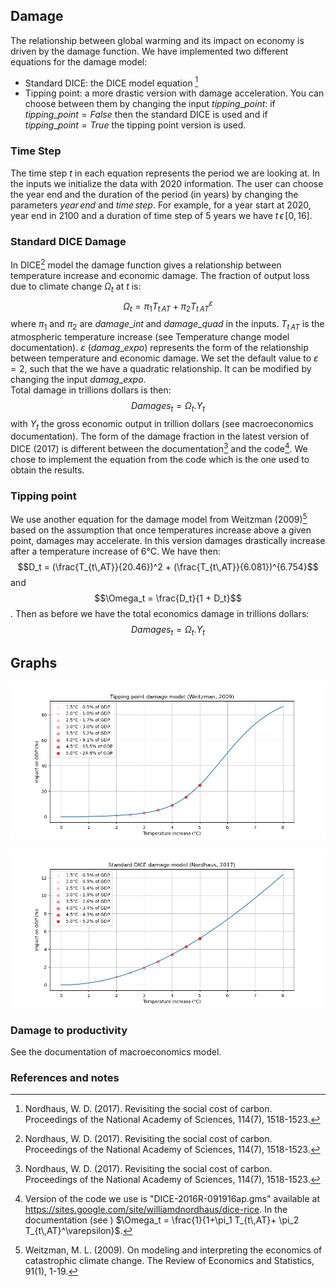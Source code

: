 ## Damage 
The relationship between global warming and its impact on economy is driven by the damage function. We have implemented two different equations for the damage model: 
* Standard DICE: the DICE model equation [^1] 
* Tipping point: a more drastic version with damage acceleration. 
You can choose between them by changing the input $tipping\_point$: if $tipping\_point = False$ then the standard DICE is used and if $tipping\_point = True$ the tipping point version is used. 

### Time Step 
The time step $t$ in each equation represents the period we are looking at. In the inputs we initialize the data with 2020 information. The user can choose the year end and the duration of the period (in years) by changing the parameters $year\, end$ and $time \,step$. For example, for a year start at 2020, year end in 2100 and a duration of time step of 5 years we have $t \, \epsilon \,[0, 16]$.

### Standard DICE Damage
In DICE[^1] model the damage function gives a relationship between temperature increase and economic damage. The fraction of output loss due to climate change $\Omega_t$ at $t$ is: 
$$\Omega_t = \pi_1 T_{t\,AT}+ \pi_2 T_{t\,AT}^\varepsilon$$ 
where $\pi_1$ and  $\pi_2$ are $damage\_int$ and $damage\_quad$ in the inputs. $T_{t\,AT}$ is the atmospheric temperature increase (see Temperature change model documentation). $\varepsilon$ ($damag\_expo$) represents the form of the relationship between temperature and economic damage. We set the default value to $\varepsilon = 2$, such that the we have a quadratic relationship. It can be modified by changing the input $damag\_expo$.   
Total damage in trillions dollars is then: 
$$Damages_t = \Omega _t. Y_t$$
with $Y_t$ the gross economic output in trillion dollars (see macroeconomics documentation). 
The form of the damage fraction in the latest version of DICE (2017) is different between the documentation[^1] and the code[^3]. We chose to implement the equation from the code which is the one used to obtain the results. 
### Tipping point
We use another equation for the damage model from Weitzman (2009)[^2] based on the assumption that once temperatures increase above a given point, damages may accelerate. In this version damages drastically increase after a temperature increase of 6°C. We have then: 
$$D_t = (\frac{T_{t\,AT}}{20.46})^2 + (\frac{T_{t\,AT}}{6.081})^{6.754}$$ and 
$$\Omega_t = \frac{D_t}{1 + D_t}$$. 
Then as before we have the total economics damage in trillions dollars:  
$$Damages_t = \Omega _t. Y_t$$

## Graphs

![](tipping_point_damage_model.png)



![](dice_damage_model.png)

### Damage to productivity 
See the documentation of macroeconomics model. 

### References and notes 
[^1]: Nordhaus, W. D. (2017). Revisiting the social cost of carbon. Proceedings of the National Academy of Sciences, 114(7), 1518-1523.

[^2]: Weitzman, M. L. (2009). On modeling and interpreting the economics of catastrophic climate change. The Review of Economics and Statistics, 91(1), 1-19.

[^3]: Version of the code we use is "DICE-2016R-091916ap.gms" available at https://sites.google.com/site/williamdnordhaus/dice-rice. In the documentation (see [^1] ) $\Omega_t = \frac{1}{1+\pi_1 T_{t\,AT}+ \pi_2 T_{t\,AT}^\varepsilon}$. 
